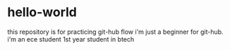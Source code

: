 # hello-world
this repository is for practicing git-hub flow
i'm just a beginner for git-hub.
i'm an ece student 1st year student in btech
